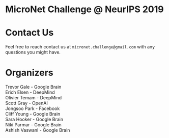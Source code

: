 # MicroNet Challenge @ NeurIPS 2019

# Contact Us

Feel free to reach contact us at `micronet.challenge@gmail.com` with any questions you might have.

# Organizers
Trevor Gale - Google Brain  
Erich Elsen - DeepMind  
Olivier Temam - DeepMind  
Scott Gray - OpenAI  
Jongsoo Park - Facebook  
Cliff Young - Google Brain  
Sara Hooker - Google Brain  
Niki Parmar - Google Brain  
Ashish Vaswani - Google Brain